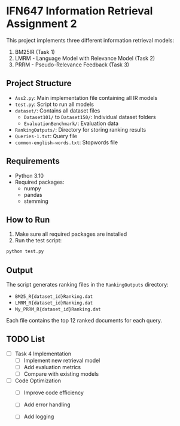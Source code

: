 # IFN647 Information Retrieval Assignment 2

This project implements three different information retrieval models:
1. BM25IR (Task 1)
2. LMRM - Language Model with Relevance Model (Task 2)
3. PRRM - Pseudo-Relevance Feedback (Task 3)

## Project Structure
- `Ass2.py`: Main implementation file containing all IR models
- `test.py`: Script to run all models
- `dataset/`: Contains all dataset files
  - `Dataset101/` to `Dataset150/`: Individual dataset folders
  - `EvaluationBenchmark/`: Evaluation data
- `RankingOutputs/`: Directory for storing ranking results
- `Queries-1.txt`: Query file
- `common-english-words.txt`: Stopwords file

## Requirements
- Python 3.10
- Required packages:
  - numpy
  - pandas
  - stemming

## How to Run
1. Make sure all required packages are installed
2. Run the test script:
```bash
python test.py
```

## Output
The script generates ranking files in the `RankingOutputs` directory:
- `BM25_R{dataset_id}Ranking.dat`
- `LMRM_R{dataset_id}Ranking.dat`
- `My_PRRM_R{dataset_id}Ranking.dat`

Each file contains the top 12 ranked documents for each query. 

## TODO List
- [ ] Task 4 Implementation
  - [ ] Implement new retrieval model
  - [ ] Add evaluation metrics
  - [ ] Compare with existing models
- [ ] Code Optimization
  - [ ] Improve code efficiency
  - [ ] Add error handling
  - [ ] Add logging

